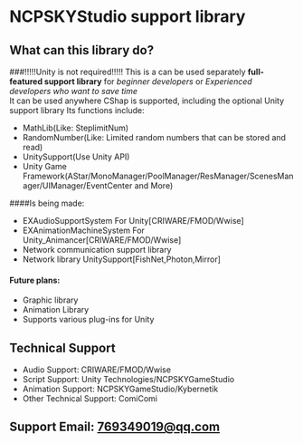# NCPSKYStudio support library

## What can this library do?

###!!!!!Unity is not required!!!!!
This is a can be used separately **full-featured support library** for *beginner developers* or *Experienced developers who want to save time*  
It can be used anywhere CShap is supported, including the optional Unity support library
Its functions include:
* MathLib(Like: SteplimitNum)
* RandomNumber(Like: Limited random numbers that can be stored and read)
* UnitySupport(Use Unity API)
* Unity Game Framework(AStar/MonoManager/PoolManager/ResManager/ScenesManager/UIManager/EventCenter and More)

####Is being made:
* EXAudioSupportSystem For Unity[CRIWARE/FMOD/Wwise]
* EXAnimationMachineSystem For Unity_Animancer[CRIWARE/FMOD/Wwise]
* Network communication support library
* Network library UnitySupport[FishNet,Photon,Mirror]

#### Future plans:
* Graphic library
* Animation Library
* Supports various plug-ins for Unity

## Technical Support
* Audio Support: CRIWARE/FMOD/Wwise
* Script Support: Unity Technologies/NCPSKYGameStudio
* Animation Support: NCPSKYGameStudio/Kybernetik
* Other Technical Support: ComiComi

## Support Email: 769349019@qq.com





